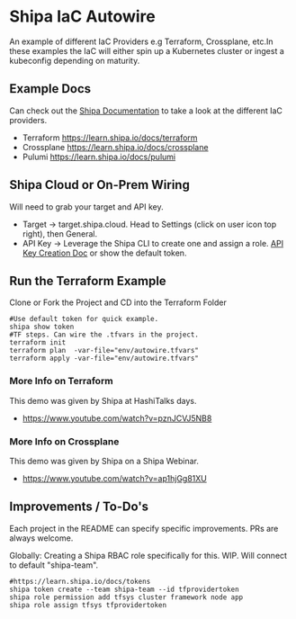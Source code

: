 # Shipa IaC Autowire
An example of different IaC Providers e.g Terraform, Crossplane, etc.In these examples the IaC will
either spin up a Kubernetes cluster or ingest a kubeconfig depending on maturity. 

## Example Docs
Can check out the [Shipa Documentation](https://learn.shipa.io/docs) to take a look at the different
IaC providers. 

* Terraform https://learn.shipa.io/docs/terraform
* Crossplane https://learn.shipa.io/docs/crossplane
* Pulumi https://learn.shipa.io/docs/pulumi

## Shipa Cloud or On-Prem Wiring
Will need to grab your target and API key. 
* Target -> target.shipa.cloud. Head to Settings (click on user icon top right), then General. 
* API Key -> Leverage the Shipa CLI to create one and assign a role. [API Key Creation Doc](https://learn.shipa.io/docs/tokens) or show the default token.

## Run the Terraform Example
Clone or Fork the Project and CD into the Terraform Folder
```
#Use default token for quick example.
shipa show token
#TF steps. Can wire the .tfvars in the project. 
terraform init
terraform plan  -var-file="env/autowire.tfvars"
terraform apply -var-file="env/autowire.tfvars"
```

### More Info on Terraform
This demo was given by Shipa at HashiTalks days. 
* https://www.youtube.com/watch?v=pznJCVJ5NB8

### More Info on Crossplane
This demo was given by Shipa on a Shipa Webinar.
* https://www.youtube.com/watch?v=ap1hjGg81XU

## Improvements / To-Do's
Each project in the README can specify specific improvements. PRs are always welcome. 

Globally:
Creating a Shipa RBAC role specifically for this. WIP.
Will connect to default "shipa-team".
```
#https://learn.shipa.io/docs/tokens
shipa token create --team shipa-team --id tfprovidertoken
shipa role permission add tfsys cluster framework node app
shipa role assign tfsys tfprovidertoken 
```
